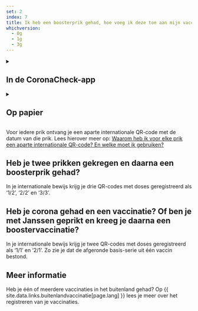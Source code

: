 ```yaml
---
set: 2
index: 7
title: Ik heb een boosterprik gehad, hoe voeg ik deze toe aan mijn vaccinatiebewijs?
whichversion:
  - 0g
  - 1g
  - 3g
---
```

<details class="details">
<summary><h2>In de CoronaCheck-app </h2></summary>
<div markdown="1">
Nieuwe vaccinaties worden niet automatisch in de app opgehaald. Daarom moet je na elke vaccinatie je vaccinatiegegevens opnieuw ophalen door in te loggen met DigiD. Klik op het ‘+’teken rechtsboven in de app en voeg een vaccinatiebewijs toe.
</div>
</details>

<details class="details">
<summary><h2>Op papier</h2></summary>
<div markdown="1">
Ga dan naar [www.coronacheck.nl/print](/print) en maak opnieuw een vaccinatiebewijs. Je boosterprik wordt dan ook in je papieren bewijs verwerkt.
</div>
</details>

Voor iedere prik ontvang je een aparte internationale QR-code met de datum van die prik. Lees hierover meer op: [Waarom heb ik voor elke prik een aparte internationale QR-code? En welke moet ik gebruiken?](/nl/faq-in-app/3-5-waarom-heb-ik-voor-elke-prik-een-internationale-qr-code/)

<h2 class="h2-question">Heb je twee prikken gekregen en daarna een boosterprik gehad?</h2>
In je internationale bewijs krijg je drie QR-codes met doses geregistreerd als ‘1/2’, ‘2/2’ en ‘3/3’.

<h2 class="h2-question">Heb je corona gehad en een vaccinatie? Of ben je met Janssen geprikt en kreeg je daarna een boostervaccinatie?</h2>
In je internationale bewijs krijg je twee QR-codes met doses geregistreerd als ‘1/1’ en ‘2/1’. Zo zie je dat de afgeronde basis-serie uit één vaccin bestond.  

## Meer informatie

Heb je één of meerdere vaccinaties in het buitenland gehad? Op {{ site.data.links.buitenlandvaccinatie[page.lang] }} lees je meer over het registreren van je vaccinaties.
